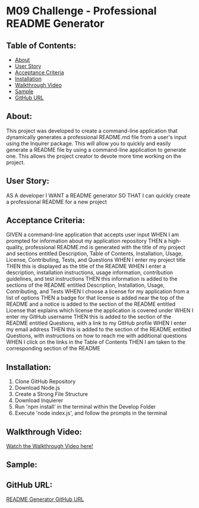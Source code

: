 # M09 Challenge - Professional README Generator

## Table of Contents:
- [About](#About)
- [User Story](#User-Story)
- [Acceptance Criteria](#Acceptance-Criteria)
- [Installation](#installation)
- [Walkthrough Video](#Walkthrough-Video)
- [Sample](#Sample)
- [GitHub URL](#Github-URL)

## About:

This project was developed to create a command-line application that dynamically generates a professional README.md file from a user's input using the Inquirer package. This will allow you to quickly and easily generate a README file by using a command-line application to generate one. This allows the project creator to devote more time working on the project.

## User Story:

AS A developer
I WANT a README generator
SO THAT I can quickly create a professional README for a new project

## Acceptance Criteria:

GIVEN a command-line application that accepts user input
WHEN I am prompted for information about my application repository
THEN a high-quality, professional README.md is generated with the title of my project and sections entitled Description, Table of Contents, Installation, Usage, License, Contributing, Tests, and Questions
WHEN I enter my project title
THEN this is displayed as the title of the README
WHEN I enter a description, installation instructions, usage information, contribution guidelines, and test instructions
THEN this information is added to the sections of the README entitled Description, Installation, Usage, Contributing, and Tests
WHEN I choose a license for my application from a list of options
THEN a badge for that license is added near the top of the README and a notice is added to the section of the README entitled License that explains which license the application is covered under
WHEN I enter my GitHub username
THEN this is added to the section of the README entitled Questions, with a link to my GitHub profile
WHEN I enter my email address
THEN this is added to the section of the README entitled Questions, with instructions on how to reach me with additional questions
WHEN I click on the links in the Table of Contents
THEN I am taken to the corresponding section of the README

## Installation:

1. Clone GitHub Repository
2. Download Node.js
3. Create a Strong File Structure
4. Download Inquierer
5. Run 'npm install' in the terminal within the Develop Folder
6. Execute 'node index.js', and follow the prompts in the terminal

## Walkthrough Video:

[Watch the Walkthrough Video here!](https://watch.screencastify.com/v/TuloZq4P6NmdXpg1ARKQ)

## Sample:



## GitHub URL:

[README Generator GitHub URL](https://github.com/sirwettering/Professional-README-Generator)
